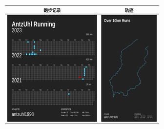 
<!-- 
⬇️**点击下方图片留言**⬇️

[![](https://pan.antzuhl.cn/room/@antzuhl/svg?width=600&height=280&limit=20&theme=light&title=antzuhl@github:%20~&fontSize=13)](https://pan.antzuhl.cn/room/@antzuhl?title=AntzUhl)
 -->
| 跑步记录 | 轨迹 |
| ---------- | --------- |
| <a href="https://github.com/CasterWx"><img style="height: 350px" src="https://raw.githubusercontent.com/CasterWx/running_page/master/assets/github.svg"></a> | <a href="https://github.com/CasterWx"><img style="height: 350px" src="https://raw.githubusercontent.com/CasterWx/running_page/master/assets/grid.svg"></a> |



